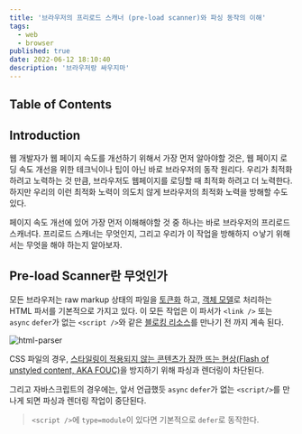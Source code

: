 ```yaml
---
title: '브라우저의 프리로드 스캐너 (pre-load scanner)와 파싱 동작의 이해'
tags:
  - web
  - browser
published: true
date: 2022-06-12 18:10:40
description: '브라우저랑 싸우지마'
---
```


## Table of Contents

## Introduction

웹 개발자가 웹 페이지 속도를 개선하기 위해서 가장 먼저 알아야할 것은, 웹 페이지 로딩 속도 개선을 위한 테크닉이나 팁이 아닌 바로 브라우저의 동작 원리다. 우리가 최적화 하려고 노력하는 것 만큼, 브라우저도 웹페이지를 로딩할 때 최적화 하려고 더 노력한다. 하지만 우리의 이런 최적화 노력이 의도치 않게 브라우저의 최적화 노력을 방해할 수도 있다.

페이지 속도 개선에 있어 가장 먼저 이해해야할 것 중 하나는 바로 브라우저의 프리로드 스캐너다. 프리로드 스캐너는 무엇인지, 그리고 우리가 이 작업을 방해하지 ㅇ낳기 위해서는 무엇을 해야 하는지 알아보자.

## Pre-load Scanner란 무엇인가

모든 브라우저는 raw markup 상태의 파일을 [토큰화](https://en.wikipedia.org/wiki/Lexical_analysis#Tokenization) 하고, [객체 모델](https://developer.mozilla.org/ko/docs/Web/API/Document_Object_Model)로 처리하는 HTML 파서를 기본적으로 가지고 있다. 이 모든 작업은 이 파서가 `<link />` 또는 `async` `defer`가 없는 `<script />`와 같은 [블로킹 리소스](https://web.dev/render-blocking-resources/)를 만나기 전 까지 계속 된다.

![html-parser](https://web-dev.imgix.net/image/jL3OLOhcWUQDnR4XjewLBx4e3PC3/mXRoJneD6CbMAqaTqNZW.svg)

CSS 파일의 경우, [스타일링이 적용되지 않는 콘텐츠가 잠깐 뜨는 현상(Flash of unstyled content, AKA FOUC)](https://en.wikipedia.org/wiki/Flash_of_unstyled_content)을 방지하기 위해 파싱과 렌더링이 차단된다.

그리고 자바스크립트의 경우에는, 앞서 언급했듯 `async` `defer`가 없는 `<script/>`를 만나게 되면 파싱과 렌더링 작업이 중단된다.

> `<script />`에 `type=module`이 있다면 기본적으로 `defer`로 동작한다.
